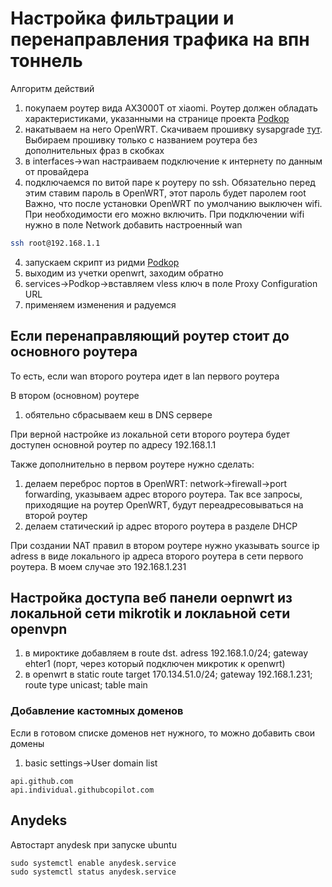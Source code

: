 # Настройка фильтрации и перенаправления трафика на впн тоннель

Алгоритм действий
1) покупаем роутер вида AX3000T от xiaomi. Роутер должен обладать характеристиками, указанными на странице проекта [Podkop](https://github.com/itdoginfo/podkop)
2) накатываем на него OpenWRT. Скачиваем прошивку sysapgrade [тут](https://firmware-selector.openwrt.org/?version=24.10.2). Выбираем прошивку только с названием роутера без дополнительных фраз в скобках
3) в interfaces->wan настраиваем подключение к интернету по данным от провайдера
4) подключаемся по витой паре к роутеру по ssh. Обязательно перед этим ставим пароль в OpenWRT, этот пароль будет паролем root  Важно, что после установки OpenWRT по умолчанию выключен wifi. При необходимости его можно включить. При подключении wifi нужно в поле Network добавить настроенный wan
```bash
ssh root@192.168.1.1
```
4) запускаем скрипт из ридми [Podkop](https://github.com/itdoginfo/podkop)
5) выходим из учетки openwrt, заходим обратно
6) services->Podkop->вставляем vless ключ в поле Proxy Configuration URL
7) применяем изменения и радуемся

## Если перенаправляющий роутер стоит до основного роутера

То есть, если wan второго роутера идет в lan первого роутера

В втором (основном) роутере
1) обятельно сбрасываем кеш в DNS сервере

При верной настройке из локальной сети второго роутера будет доступен основной роутер по адресу 192.168.1.1

Также дополнительно в первом роутере нужно сделать:
1) делаем переброс портов в OpenWRT: network->firewall->port forwarding, указываем адрес второго роутера. Так все запросы, приходящие на роутер OpenWRT, будут переадресовываться на второй роутер
2) делаем статический ip адрес второго роутера в разделе DHCP

При создании NAT правил в втором роутере нужно указывать source ip adress в виде локального ip адреса второго роутера в сети первого роутера. В моем случае это 192.168.1.231

## Настройка доступа веб панели oepnwrt из локальной сети mikrotik и локлаьной сети openvpn 

1) в мироктике добавляем в route
   dst. adress 192.168.1.0/24; gateway ehter1 (порт, через который подключен микротик к openwrt)
2) в openwrt в static route
   target 170.134.51.0/24; gateway 192.168.1.231; route type unicast; table main

### Добавление кастомных доменов

Если в готовом списке доменов нет нужного, то можно добавить свои домены
1) basic settings->User domain list

```
api.github.com
api.individual.githubcopilot.com
```

## Anydeks

Автостарт anydesk при запуске ubuntu

```
sudo systemctl enable anydesk.service
sudo systemctl status anydesk.service
```
